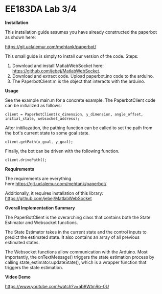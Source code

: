 # EE183DA Lab 3/4

**Installation**

This installation guide assumes you have already constructed the paperbot as shown here:

https://git.uclalemur.com/mehtank/paperbot/

This small guide is simply to install our version of the code.
Steps:
1. Download and install MatlabWebSocket here: https://github.com/jebej/MatlabWebSocket.
2. Download and extract code. Upload paperbot.ino code to the arduino.
3. The PaperbotClient.m is the object that interacts with the arduino.

**Usage**

See the example main.m for a concrete example.
The PaperbotClient code can be initialized as follows:
```
client = PaperbotClient(x_dimension, y_dimension, angle_offset, initial_state, websocket_address);
```
After initiliazation, the pathing function can be called to set the path from the bot's current state to some goal state.
```
client.getPath(x_goal, y_goal);
```
Finally, the bot can be driven with the following function.
```
client.drivePath();
```
**Requirements**

The requirements are everything here:https://git.uclalemur.com/mehtank/paperbot/

Additionally, it requires installation of this library: https://github.com/jebej/MatlabWebSocket

**Overall Implementation Summary**

The PaperBotClient is the overarching class that contains both the State Estimator and Websocket functions. 

The State Estimator takes in the current state and the control inputs to predict the estimated state. It also contains an array of all previous estimated states.

The Websocket functions allow communication with the Arduino. Most importantly, the onTextMessage() triggers the state estimation process by calling state_estimator.updateState(), which is a wrapper function that triggers the state estimation.

**Video Demo**

https://www.youtube.com/watch?v=ab8WtmRo-0U
